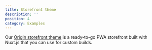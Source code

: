 ```yaml
---
title: Storefront theme
description: ''
position: 4
category: Examples
---
```


Our [Origin storefront theme](https://github.com/swellstores/origin-theme) is a ready-to-go PWA storefront built with Nuxt.js that you can use for custom builds.
